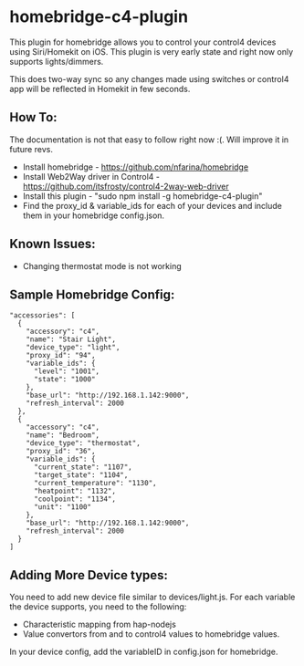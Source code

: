# homebridge-c4-plugin

This plugin for homebridge allows you to control your control4 devices using
Siri/Homekit on iOS. This plugin is very early state and right now only supports
lights/dimmers.

This does two-way sync so any changes made using switches or control4 app will
be reflected in Homekit in few seconds.

How To:
--------
The documentation is not that easy to follow right now :(. Will improve it in
future revs.
- Install homebridge - https://github.com/nfarina/homebridge
- Install Web2Way driver in Control4 - https://github.com/itsfrosty/control4-2way-web-driver
- Install this plugin - "sudo npm install -g homebridge-c4-plugin"
- Find the proxy_id & variable_ids for each of your devices and include them
in your homebridge config.json.

Known Issues:
--------------
- Changing thermostat mode is not working


Sample Homebridge Config:
--------------------------
~~~~
"accessories": [
  {
    "accessory": "c4",
    "name": "Stair Light",
    "device_type": "light",
    "proxy_id": "94",
    "variable_ids": {
      "level": "1001",
      "state": "1000"
    },
    "base_url": "http://192.168.1.142:9000",
    "refresh_interval": 2000
  },
  {
    "accessory": "c4",
    "name": "Bedroom",
    "device_type": "thermostat",
    "proxy_id": "36",
    "variable_ids": {
      "current_state": "1107",
      "target_state": "1104",
      "current_temperature": "1130",
      "heatpoint": "1132",
      "coolpoint": "1134",
      "unit": "1100"
    },
    "base_url": "http://192.168.1.142:9000",
    "refresh_interval": 2000
  }
]
~~~~

Adding More Device types:
-------------------------
You need to add new device file similar to devices/light.js. For each variable
the device supports, you need to the following:
- Characteristic mapping from hap-nodejs
- Value convertors from and to control4 values to homebridge values.

In your device config, add the variableID in config.json for homebridge.
